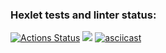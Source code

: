 ### Hexlet tests and linter status:
[![Actions Status](https://github.com/Severonik/php-project-45/actions/workflows/hexlet-check.yml/badge.svg)](https://github.com/Severonik/php-project-45/actions)
<a href="https://codeclimate.com/github/Severonik/php-project-45/maintainability"><img src="https://api.codeclimate.com/v1/badges/cbddd5a3c15e25334e25/maintainability" /></a>
[![asciicast](https://asciinema.org/a/oGUQ5eHTKfl7p3LzsDZNryBT3.svg)](https://asciinema.org/a/oGUQ5eHTKfl7p3LzsDZNryBT3)